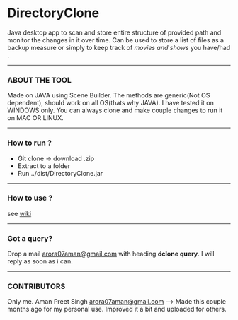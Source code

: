 # DirectoryClone
Java desktop app to scan and store entire structure of provided path and monitor the changes in it over time.
Can be used to store a list of files as a backup measure or simply to keep track of *movies and shows* you have/had .

---

### ABOUT THE TOOL
 Made on JAVA using Scene Builder.
 The methods are generic(Not OS dependent), should work on all OS(thats why JAVA).
 I have tested it on WINDOWS only.
 You can always clone and make couple changes to run it on MAC OR LINUX.
 
 ---
 ### How to run ?
 * Git clone -> download .zip
 * Extract to a folder
 * Run ../dist/DirectoryClone.jar

 ---
 
 ### How to use ? 
 see [wiki](https://github.com/Amanpreet07/DirectoryClone/wiki)

---
 ### Got a query?
 Drop a mail arora07aman@gmail.com with heading **dclone query**. I will reply as soon as i can.

---

### CONTRIBUTORS
Only me. Aman Preet Singh arora07aman@gmail.com 
--> Made this couple months ago for my personal use. Improved it a bit and uploaded for others.
 

